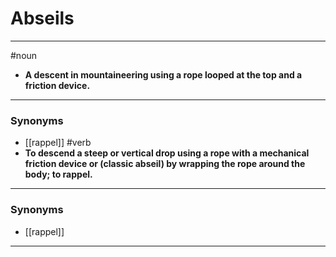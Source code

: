 # Abseils
---
#noun
- **A descent in mountaineering using a rope looped at the top and a friction device.**
---
### Synonyms
- [[rappel]]
#verb
- **To descend a steep or vertical drop using a rope with a mechanical friction device or (classic abseil) by wrapping the rope around the body; to rappel.**
---
### Synonyms
- [[rappel]]
---
